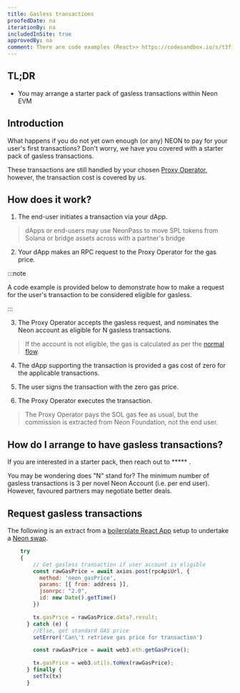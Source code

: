 ```yaml
---
title: Gasless transactions
proofedDate: na
iterationBy: na
includedInSite: true
approvedBy: na
comment: There are code examples (React>> https://codesandbox.io/s/t3fid3) and 
---
```


## TL;DR

- You may arrange a starter pack of gasless transactions within Neon EVM

## Introduction

What happens if you do not yet own enough (or any) NEON to pay for your user's first transactions? Don't worry, we have you covered with a starter pack of gasless transactions.

These transactions are still handled by your chosen [Proxy Operator](docs/developing/connect_rpc.md), however, the transaction cost is covered by us. 

## How does it work?

1. The end-user initiates a transaction via your dApp.

> dApps or end-users may use NeonPass to move SPL tokens from Solana or bridge assets across with a partner's bridge

2. Your dApp makes an RPC request to the Proxy Operator for the gas price.

:::note

A code example is provided below to demonstrate how to make a request for the user's transaction to be considered eligible for gasless.

:::

3. The Proxy Operator accepts the gasless request, and nominates the Neon account as eligible for N gasless transactions.

> If the account is not eligible, the gas is calculated as per the [normal flow](/docs/tokens/gas_fees).

4. The dApp supporting the transaction is provided a gas cost of zero for the applicable transactions.

6. The user signs the transaction with the zero gas price.

7. The Proxy Operator executes the transaction.

> The Proxy Operator pays the SOL gas fee as usual, but the commission is extracted from Neon Foundation, not the end user.

## How do I arrange to have gasless transactions?

If you are interested in a starter pack, then reach out to ***** .

You may be wondering does "N" stand for? The minimum number of gasless transactions is 3 per novel Neon Account (i.e. per end user). However, favoured partners may negotiate better deals.


## Request gasless transactions

The following is an extract from a [boilerplate React App](https://codesandbox.io/s/t3fid3?file=/src/hooks/useEthereumTransaction.ts:937-1484) setup to undertake a [Neon swap](https://thirdweb.com/neon-evm-devnet/0xF3eBc32292F4BbFB83DECB97Eb42d95da968f775/sources).

```JavaScript
	try 
	{
        // Get gasless transaction if user account is eligible
		const rawGasPrice = await axios.post(rpcApiUrl, {
          method: 'neon_gasPrice',
          params: [{ from: address }],
          jsonrpc: "2.0",
          id: new Date().getTime()
        })

        tx.gasPrice = rawGasPrice.data?.result;
      } catch (e) {
        //Else, get standard GAS price
        setError('Can\'t retrieve gas price for transaction')

        const rawGasPrice = await web3.eth.getGasPrice();

        tx.gasPrice = web3.utils.toHex(rawGasPrice);
      } finally {
        setTx(tx)
      }
```
